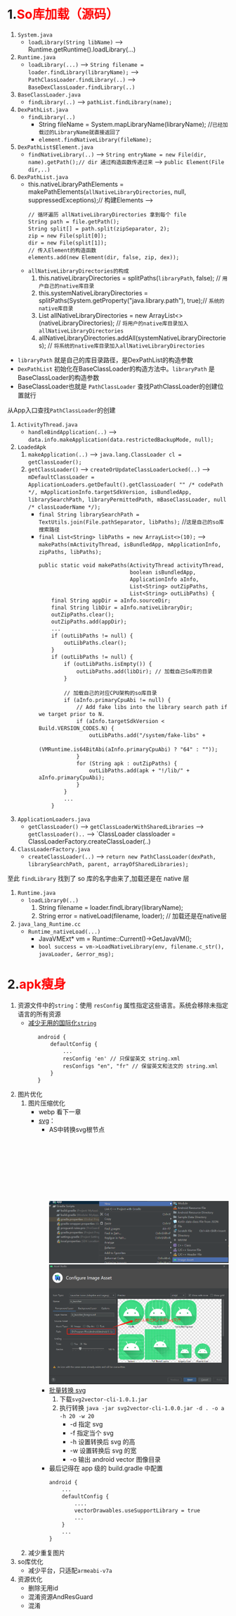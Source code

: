 # 1.<font color=red>So库加载（源码）</font>

1. `System.java`
   - `loadLibrary(String libName)` -->  Runtime.getRuntime().loadLibrary(...)
2. `Runtime.java`
   - `loadLibrary(...)` --> `String filename = loader.findLibrary(libraryName);` --> `PathClassLoader.findLibrary(..)` --> `BaseDexClassLoader.findLibrary(..)`
3. `BaseClassLoader.java`
   - `findLibrary(..)` --> `pathList.findLibrary(name);`
4. `DexPathList.java`
   - `findLibrary(..)`
     - String fileName = System.mapLibraryName(libraryName); //`已经加载过的LibraryName就直接返回了`
     - `element.findNativeLibrary(fileName);`
5. `DexPathList$Element.java`
   - `findNativeLibrary(..)` --> `String entryName = new File(dir, name).getPath();// dir 通过构造函数传递过来`
     --> `public Element(File dir,..)`
6. `DexPathList.java`
   - this.nativeLibraryPathElements = makePathElements(`allNativeLibraryDirectories`, null,
                                                          suppressedExceptions);// 构建Elements -->
     ```
     // 循环遍历 allNativeLibraryDirectories 拿到每个 file
     String path = file.getPath();
     String split[] = path.split(zipSeparator, 2);
     zip = new File(split[0]);
     dir = new File(split[1]);
     // 传入Element的构造函数
     elements.add(new Element(dir, false, zip, dex));
     ```
   - `allNativeLibraryDirectories的构成`
     1. this.nativeLibraryDirectories = splitPaths(`libraryPath`, false); // `用户自己的native库目录`
     2.  this.systemNativeLibraryDirectories =
                splitPaths(System.getProperty("java.library.path"), true);// `系统的native库目录`
     3.  List<File> allNativeLibraryDirectories = new ArrayList<>(nativeLibraryDirectories); // `将用户的native库目录加入allNativeLibraryDirectories`
     4.  allNativeLibraryDirectories.addAll(systemNativeLibraryDirectories); // `将系统的native库目录加入allNativeLibraryDirectories`

- `libraryPath` 就是自己的库目录路径，是DexPathList的构造参数
- `DexPathList` 初始化在BaseClassLoader的构造方法中。`libraryPath` 是BaseClassLoader的构造参数
- BaseClassLoader也就是 `PathClassLoader` 查找PathClassLoader的创建位置就行

从App入口查找`PathClassLoader`的创建

1. `ActivityThread.java`
   - `handleBindApplication(..)` --> `data.info.makeApplication(data.restrictedBackupMode, null);`
2. `LoadedApk`
   1. `makeApplication(..)` --> `java.lang.ClassLoader cl = getClassLoader();`
   2. `getClassLoader()` --> `createOrUpdateClassLoaderLocked(..)` --> `mDefaultClassLoader = ApplicationLoaders.getDefault().getClassLoader(
                        "" /* codePath */, mApplicationInfo.targetSdkVersion, isBundledApp,
                        librarySearchPath, libraryPermittedPath, mBaseClassLoader,
                        null /* classLoaderName */);`
      - `final String librarySearchPath = TextUtils.join(File.pathSeparator, libPaths);` //`这是自己的so库搜索路径`
      - `final List<String> libPaths = new ArrayList<>(10);` --> `makePaths(mActivityThread, isBundledApp, mApplicationInfo, zipPaths, libPaths);`
        ```
        public static void makePaths(ActivityThread activityThread,
                                     boolean isBundledApp,
                                     ApplicationInfo aInfo,
                                     List<String> outZipPaths,
                                     List<String> outLibPaths) {   
            final String appDir = aInfo.sourceDir;
            final String libDir = aInfo.nativeLibraryDir;
            outZipPaths.clear();
            outZipPaths.add(appDir);
            ...
            if (outLibPaths != null) {
                outLibPaths.clear();
            }
            if (outLibPaths != null) {
                if (outLibPaths.isEmpty()) {
                    outLibPaths.add(libDir); // 加载自己So库的目录
                }
    
                // 加载自己的对应CPU架构的so库目录
                if (aInfo.primaryCpuAbi != null) {
                    // Add fake libs into the library search path if we target prior to N.
                    if (aInfo.targetSdkVersion < Build.VERSION_CODES.N) {
                        outLibPaths.add("/system/fake-libs" +
                            (VMRuntime.is64BitAbi(aInfo.primaryCpuAbi) ? "64" : ""));
                    }
                    for (String apk : outZipPaths) {
                        outLibPaths.add(apk + "!/lib/" + aInfo.primaryCpuAbi);
                    }
                }
                ...
            }                                          
        ```
3. `ApplicationLoaders.java`
   - `getClassLoader()` --> `getClassLoaderWithSharedLibraries` --> `getClassLoader()..` --> `ClassLoader classloader = ClassLoaderFactory.createClassLoader(..)
4. `ClassLoaderFactory.java`
   - `createClassLoader(..)` --> `return new PathClassLoader(dexPath, librarySearchPath, parent, arrayOfSharedLibraries);`

至此 `findLibrary` 找到了 so 库的名字由来了,加载还是在 native 层

1. `Runtime.java`
   - `loadLibrary0(..)`
     1. String filename = loader.findLibrary(libraryName);
     2.  String error = nativeLoad(filename, loader); // 加载还是在native层
2. `java_lang_Runtime.cc`
   - `Runtime_nativeLoad(...)`
     - JavaVMExt* vm = Runtime::Current()->GetJavaVM();
     - `bool success = vm->LoadNativeLibrary(env, filename.c_str(), javaLoader, &error_msg);`

# 2.<font color=red>apk瘦身</font>

1. 资源文件中的`string`：使用 `resConfig` 属性指定这些语言。系统会移除未指定语言的所有资源
   - [减少无用的国际化`string`](https://developer.android.google.cn/studio/build/shrink-code)
     ```
        android {
            defaultConfig {
                ...
                resConfig 'en' // 只保留英文 string.xml           
                resConfigs "en", "fr" // 保留英文和法文的 string.xml
            }
        }     
     ```
2. 图片优化
   1. 图片压缩优化
      - webp 看下一章
      - [svg](https://developer.android.google.cn/studio/write/vector-asset-studio.html)：
        - AS中转换svg根节点<svg>为<vector>  
           ![](../images/android格式本地svg文件.png)  
           ![](../images/as转svg2.png)
        - [批量转换 svg](https://github.com/MegatronKing/SVG-Android/tree/master/svg-vector-cli/bat)
          1. 下载`svg2vector-cli-1.0.1.jar`
          2. 执行转换 `java -jar svg2vector-cli-1.0.0.jar -d . -o a -h 20 -w 20`
             - -d  指定 svg
             - -f 指定当个 svg
             - -h  设置转换后 svg 的高
             - -w 设置转换后 svg 的宽
             - -o 输出 android vector 图像目录
        - 最后记得在 app 级的 build.gradle 中配置
            ```
            android {
                ...
                defaultConfig {
                    ....
                    vectorDrawables.useSupportLibrary = true
                    ...
                }
                ...
            }        
            ```
   2. 减少重复图片
3. so库优化
   - 减少平台，只适配`armeabi-v7a`
4. 资源优化
   - 删除无用id
   - 混淆资源AndResGuard
   - 混淆

